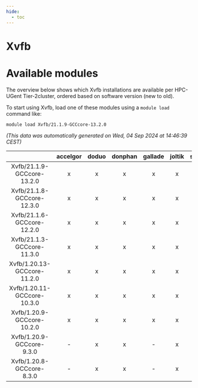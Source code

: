 ```yaml
---
hide:
  - toc
---
```


Xvfb
====

# Available modules


The overview below shows which Xvfb installations are available per HPC-UGent Tier-2cluster, ordered based on software version (new to old).

To start using Xvfb, load one of these modules using a `module load` command like:

```shell
module load Xvfb/21.1.9-GCCcore-13.2.0
```

*(This data was automatically generated on Wed, 04 Sep 2024 at 14:46:39 CEST)*  

| |accelgor|doduo|donphan|gallade|joltik|shinx|skitty|
| :---: | :---: | :---: | :---: | :---: | :---: | :---: | :---: |
|Xvfb/21.1.9-GCCcore-13.2.0|x|x|x|x|x|x|x|
|Xvfb/21.1.8-GCCcore-12.3.0|x|x|x|x|x|x|x|
|Xvfb/21.1.6-GCCcore-12.2.0|x|x|x|x|x|x|x|
|Xvfb/21.1.3-GCCcore-11.3.0|x|x|x|x|x|-|x|
|Xvfb/1.20.13-GCCcore-11.2.0|x|x|x|x|x|-|x|
|Xvfb/1.20.11-GCCcore-10.3.0|x|x|x|x|x|-|x|
|Xvfb/1.20.9-GCCcore-10.2.0|x|x|x|x|x|-|x|
|Xvfb/1.20.9-GCCcore-9.3.0|-|x|x|-|x|-|x|
|Xvfb/1.20.8-GCCcore-8.3.0|-|x|x|-|x|-|x|
